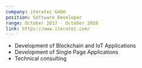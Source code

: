 ```yaml
---
company: iteratec GmbH
position: Software Developer
range: October 2017 - October 2019
link: https://www.iteratec.com/
---
```


- Development of Blockchain and IoT Applications
- Development of Single Page Applications
- Technical consulting

